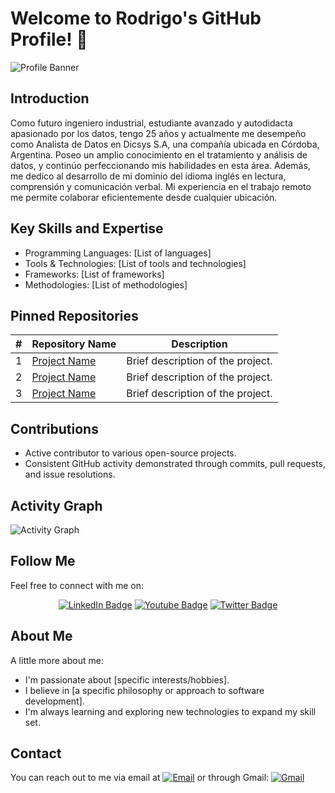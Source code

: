 # Welcome to Rodrigo's GitHub Profile! 👋

![Profile Banner](link_to_profile_banner_image)

## Introduction
Como futuro ingeniero industrial, estudiante avanzado y autodidacta apasionado por los datos, tengo 25 años y actualmente me desempeño como Analista de Datos en Dicsys S.A, una compañía ubicada en Córdoba, Argentina. Poseo un amplio conocimiento en el tratamiento y análisis de datos, y continúo perfeccionando mis habilidades en esta área. Además, me dedico al desarrollo de mi dominio del idioma inglés en lectura, comprensión y comunicación verbal. Mi experiencia en el trabajo remoto me permite colaborar eficientemente desde cualquier ubicación.


## Key Skills and Expertise
- Programming Languages: [List of languages]
- Tools & Technologies: [List of tools and technologies]
- Frameworks: [List of frameworks]
- Methodologies: [List of methodologies]

## Pinned Repositories

| #   | Repository Name                | Description                                     |
| --- | ------------------------------ | ----------------------------------------------- |
| 1   | [Project Name](link_to_repo1) | Brief description of the project.               |
| 2   | [Project Name](link_to_repo2) | Brief description of the project.               |
| 3   | [Project Name](link_to_repo3) | Brief description of the project.               |

## Contributions
- Active contributor to various open-source projects.
- Consistent GitHub activity demonstrated through commits, pull requests, and issue resolutions.

## Activity Graph
![Activity Graph](link_to_activity_graph_image)

## Follow Me
Feel free to connect with me on:
<center>
<div id="badges">
  <a href="link_to_linkedin_profile"><img src="https://img.shields.io/badge/LinkedIn-blue?style=for-the-badge&logo=linkedin&logoColor=white" alt="LinkedIn Badge"/></a>
  <a href="link_to_youtube_profile"><img src="https://img.shields.io/badge/YouTube-red?style=for-the-badge&logo=youtube&logoColor=white" alt="Youtube Badge"/></a>
  <a href="link_to_twitter_profile"><img src="https://img.shields.io/badge/Twitter-blue?style=for-the-badge&logo=twitter&logoColor=white" alt="Twitter Badge"/></a>
</div>
</center>

## About Me
A little more about me:
- I'm passionate about [specific interests/hobbies].
- I believe in [a specific philosophy or approach to software development].
- I'm always learning and exploring new technologies to expand my skill set.

## Contact
You can reach out to me via email at 
[![Email](https://img.shields.io/badge/Email-%20-blue)](mailto:your_email@example.com)
or through Gmail: 
[![Gmail](https://img.shields.io/badge/Gmail-%20-red)](mailto:your_gmail@example.com)


